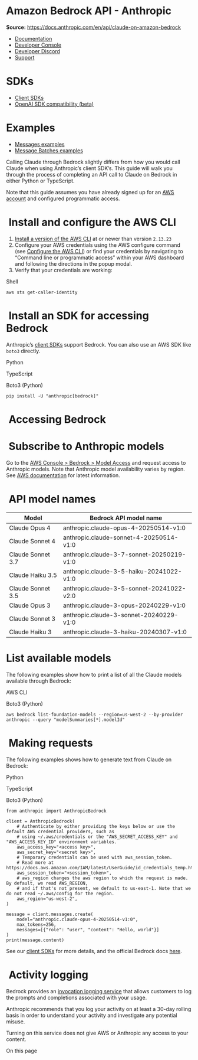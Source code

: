 # Amazon Bedrock API - Anthropic

**Source:** https://docs.anthropic.com/en/api/claude-on-amazon-bedrock

- [Documentation](/en/home)
- [Developer Console](https://console.anthropic.com/)
- [Developer Discord](https://www.anthropic.com/discord)
- [Support](https://support.anthropic.com/)

# SDKs

* [Client SDKs](/en/api/client-sdks)
* [OpenAI SDK compatibility (beta)](/en/api/openai-sdk)

# Examples

* [Messages examples](/en/api/messages-examples)
* [Message Batches examples](/en/api/messages-batch-examples)

Calling Claude through Bedrock slightly differs from how you would call Claude when using Anthropic’s client SDK’s. This guide will walk you through the process of completing an API call to Claude on Bedrock in either Python or TypeScript.

Note that this guide assumes you have already signed up for an [AWS account](https://portal.aws.amazon.com/billing/signup) and configured programmatic access.

# [​](#install-and-configure-the-aws-cli) Install and configure the AWS CLI

1. [Install a version of the AWS CLI](https://docs.aws.amazon.com/cli/latest/userguide/cli-chap-welcome.html) at or newer than version `2.13.23`
2. Configure your AWS credentials using the AWS configure command (see [Configure the AWS CLI](https://alpha.www.docs.aws.a2z.com/cli/latest/userguide/cli-chap-configure.html)) or find your credentials by navigating to “Command line or programmatic access” within your AWS dashboard and following the directions in the popup modal.
3. Verify that your credentials are working:

Shell

```
aws sts get-caller-identity

```

# [​](#install-an-sdk-for-accessing-bedrock) Install an SDK for accessing Bedrock

Anthropic’s [client SDKs](/en/api/client-sdks) support Bedrock. You can also use an AWS SDK like `boto3` directly.

Python

TypeScript

Boto3 (Python)

```
pip install -U "anthropic[bedrock]"

```

# [​](#accessing-bedrock) Accessing Bedrock

# [​](#subscribe-to-anthropic-models) Subscribe to Anthropic models

Go to the [AWS Console > Bedrock > Model Access](https://console.aws.amazon.com/bedrock/home?region=us-west-2#/modelaccess) and request access to Anthropic models. Note that Anthropic model availability varies by region. See [AWS documentation](https://docs.aws.amazon.com/bedrock/latest/userguide/models-regions.html) for latest information.

# [​](#api-model-names) API model names

| Model | Bedrock API model name |
| --- | --- |
| Claude Opus 4 | anthropic.claude-opus-4-20250514-v1:0 |
| Claude Sonnet 4 | anthropic.claude-sonnet-4-20250514-v1:0 |
| Claude Sonnet 3.7 | anthropic.claude-3-7-sonnet-20250219-v1:0 |
| Claude Haiku 3.5 | anthropic.claude-3-5-haiku-20241022-v1:0 |
| Claude Sonnet 3.5 | anthropic.claude-3-5-sonnet-20241022-v2:0 |
| Claude Opus 3 | anthropic.claude-3-opus-20240229-v1:0 |
| Claude Sonnet 3 | anthropic.claude-3-sonnet-20240229-v1:0 |
| Claude Haiku 3 | anthropic.claude-3-haiku-20240307-v1:0 |

# [​](#list-available-models) List available models

The following examples show how to print a list of all the Claude models available through Bedrock:

AWS CLI

Boto3 (Python)

```
aws bedrock list-foundation-models --region=us-west-2 --by-provider anthropic --query "modelSummaries[*].modelId"

```

# [​](#making-requests) Making requests

The following examples shows how to generate text from Claude on Bedrock:

Python

TypeScript

Boto3 (Python)

```
from anthropic import AnthropicBedrock

client = AnthropicBedrock(
    # Authenticate by either providing the keys below or use the default AWS credential providers, such as
    # using ~/.aws/credentials or the "AWS_SECRET_ACCESS_KEY" and "AWS_ACCESS_KEY_ID" environment variables.
    aws_access_key="<access key>",
    aws_secret_key="<secret key>",
    # Temporary credentials can be used with aws_session_token.
    # Read more at https://docs.aws.amazon.com/IAM/latest/UserGuide/id_credentials_temp.html.
    aws_session_token="<session_token>",
    # aws_region changes the aws region to which the request is made. By default, we read AWS_REGION,
    # and if that's not present, we default to us-east-1. Note that we do not read ~/.aws/config for the region.
    aws_region="us-west-2",
)

message = client.messages.create(
    model="anthropic.claude-opus-4-20250514-v1:0",
    max_tokens=256,
    messages=[{"role": "user", "content": "Hello, world"}]
)
print(message.content)

```

See our [client SDKs](/en/api/client-sdks) for more details, and the official Bedrock docs [here](https://docs.aws.amazon.com/bedrock/).

# [​](#activity-logging) Activity logging

Bedrock provides an [invocation logging service](https://docs.aws.amazon.com/bedrock/latest/userguide/model-invocation-logging.html) that allows customers to log the prompts and completions associated with your usage.

Anthropic recommends that you log your activity on at least a 30-day rolling basis in order to understand your activity and investigate any potential misuse.

Turning on this service does not give AWS or Anthropic any access to your content.

On this page
